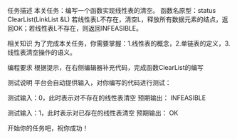 任务描述
本关任务：编写一个函数实现线性表的清空。
函数名原型：status ClearList(LinkList &L)
若线性表L不存在，清空L，释放所有数据元素的结点，返回OK；若线性表L不存在，则返回INFEASIBLE。

相关知识
为了完成本关任务，你需要掌握：1.线性表的概念，2.单链表的定义，3.线性表清空操作的语义。

编程要求
根据提示，在右侧编辑器补充代码，完成函数ClearList的编写

测试说明
平台会自动提供输入，对你编写的代码进行测试：

测试输入：0，此时表示对不存在的线性表清空
预期输出：
INFEASIBLE

测试输入：1，此时表示对已存在的线性表清空
预期输出：
OK

开始你的任务吧，祝你成功！